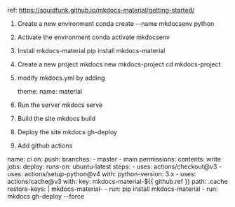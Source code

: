 ref: https://squidfunk.github.io/mkdocs-material/getting-started/


1. Create a new environment
     conda create --name mkdocsenv python

2. Activate the environment
    conda activate mkdocsenv

3. Install mkdocs-material
    pip install mkdocs-material


4. Create a new project
    mkdocs new mkdocs-project
    cd mkdocs-project



5. modify mkdocs.yml by adding

    theme:
        name: material



6. Run the server
    mkdocs serve


7. Build the site
    mkdocs build
    
8. Deploy the site
    mkdocs gh-deploy


9. Add github actions

name: ci 
on:
  push:
    branches:
      - master 
      - main
permissions:
  contents: write
jobs:
  deploy:
    runs-on: ubuntu-latest
    steps:
      - uses: actions/checkout@v3
      - uses: actions/setup-python@v4
        with:
          python-version: 3.x
      - uses: actions/cache@v3
        with:
          key: mkdocs-material-${{ github.ref }} 
          path: .cache
          restore-keys: |
            mkdocs-material-
      - run: pip install mkdocs-material 
      - run: mkdocs gh-deploy --force


